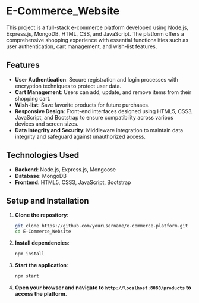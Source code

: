 # E-Commerce_Website

This project is a full-stack e-commerce platform developed using Node.js, Express.js, MongoDB, HTML, CSS, and JavaScript. The platform offers a comprehensive shopping experience with essential functionalities such as user authentication, cart management, and wish-list features.

## Features

- **User Authentication**: Secure registration and login processes with encryption techniques to protect user data.
- **Cart Management**: Users can add, update, and remove items from their shopping cart.
- **Wish-list**: Save favorite products for future purchases.
- **Responsive Design**: Front-end interfaces designed using HTML5, CSS3, JavaScript, and Bootstrap to ensure compatibility across various devices and screen sizes.
- **Data Integrity and Security**: Middleware integration to maintain data integrity and safeguard against unauthorized access.

## Technologies Used

- **Backend**: Node.js, Express.js, Mongoose
- **Database**: MongoDB
- **Frontend**: HTML5, CSS3, JavaScript, Bootstrap

## Setup and Installation

1. **Clone the repository**:
   ```bash
   git clone https://github.com/yourusername/e-commerce-platform.git
   cd E-Commerce_Website
   ```

2. **Install dependencies**:
   ```bash
   npm install
   ```
   
3. **Start the application**:
   ```bash
   npm start
   ```

4. **Open your browser and navigate to `http://localhost:8080/products` to access the platform**.
